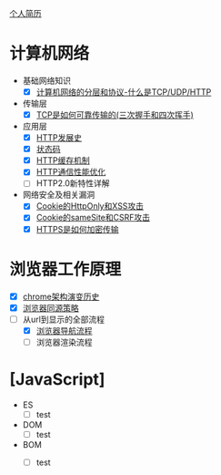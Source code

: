 [个人简历](./Aboutme.md)

# 计算机网络
* 基础网络知识  
    * [x] [计算机网络的分层和协议-什么是TCP/UDP/HTTP](./1.计算机网络/TCPIP四层协议模型.md)
* 传输层
    * [x] [TCP是如何可靠传输的(三次握手和四次挥手)](./1.计算机网络/TCP和UDP的区别-TCP如何进行可靠传输？.md)
* 应用层
    * [x] [HTTP发展史](./1.计算机网络/HTTP发展史.md)
    * [x] [状态码](./1.计算机网络/状态码.md)
    * [x] [HTTP缓存机制](./1.计算机网络/HTTP缓存机制.md)
    * [x] [HTTP通信性能优化](./1.计算机网络/HTTP通信性能优化.md)
    * [ ] HTTP2.0新特性详解
* 网络安全及相关漏洞
    * [x] [Cookie的HttpOnly和XSS攻击](./XSS攻击.md)
    * [x] [Cookie的sameSite和CSRF攻击](./CSRF攻击.md)
    * [x] [HTTPS是如何加密传输](./HTTPS安全性原理.md)
# 浏览器工作原理
* [x] [chrome架构演变历史](./2.浏览器工作原理/浏览器多进程架构的进化史.md)
* [x] [浏览器同源策略](./2.浏览器工作原理/同源策略.md)
* [ ] 从url到显示的全部流程
	* [x] [浏览器导航流程](./2.浏览器工作原理/URL导航流程.md)
	* [ ] 浏览器渲染流程
# [JavaScript]
* ES
    * [ ] test
* DOM
    * [ ] test
* BOM
    * [ ] test

